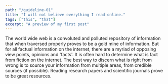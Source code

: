 ```yaml
---
path: "/guideline-01"
title: "I will not believe everything I read online."
tags: ["this", "that"]
excerpt: "A preview of my first post"
---
```


The world wide web is a convoluted and polluted repository of information that when traversed properly proves to be a gold mine of information. But for all factual information on the internet, there are a myriad of opposing view points, opinions and 'facts'. It is often hard to determine what is fact from fiction on the internet. The best way to discern what is right from wrong is to source your information from multiple areas, from credible sources (if possible). Reading research papers and scientific journals prove to be great resources.
